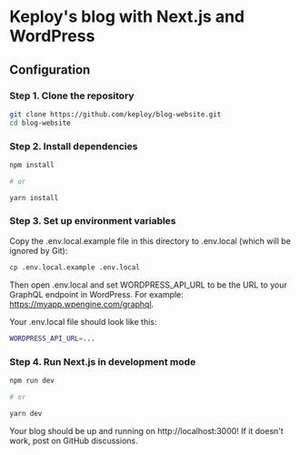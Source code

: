 # Keploy's blog with Next.js and WordPress

## Configuration

### Step 1. Clone the repository

```bash
git clone https://github.com/keploy/blog-website.git
cd blog-website
```

### Step 2. Install dependencies

```bash
npm install

# or

yarn install
```

### Step 3. Set up environment variables
Copy the .env.local.example file in this directory to .env.local (which will be ignored by Git):

```bash
cp .env.local.example .env.local
```

Then open .env.local and set WORDPRESS_API_URL to be the URL to your GraphQL endpoint in WordPress. For example: https://myapp.wpengine.com/graphql.

Your .env.local file should look like this:

```bash
WORDPRESS_API_URL=...
```

### Step 4. Run Next.js in development mode
```bash
npm run dev

# or

yarn dev
```
Your blog should be up and running on http://localhost:3000! If it doesn't work, post on GitHub discussions.

